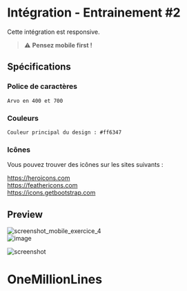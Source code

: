 # Intégration - Entrainement #2

Cette intégration est responsive.

> :warning: **Pensez mobile first !**

## Spécifications

### Police de caractères
```
Arvo en 400 et 700
```

### Couleurs
```
Couleur principal du design : #ff6347
```

### Icônes

Vous pouvez trouver des icônes sur les sites suivants :

https://heroicons.com  
https://feathericons.com  
https://icons.getbootstrap.com

## Preview

![screenshot_mobile_exercice_4](https://user-images.githubusercontent.com/56721751/128600488-10dc8c0e-0e23-42b5-838e-50d205703390.png)  
![image](https://user-images.githubusercontent.com/56721751/128600548-d44ae3e5-9641-4d3f-bc33-193c13f93b9a.png)

![screenshot](https://user-images.githubusercontent.com/56721751/128600498-84bcf449-8b27-4517-9522-b1eed4535317.png)
# OneMillionLines
